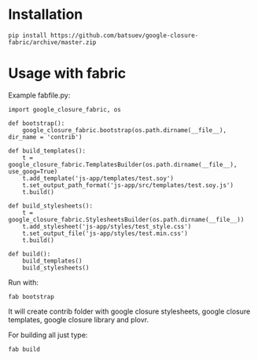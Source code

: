 # Installation

    pip install https://github.com/batsuev/google-closure-fabric/archive/master.zip

# Usage with fabric
Example fabfile.py:

    import google_closure_fabric, os

    def bootstrap():
        google_closure_fabric.bootstrap(os.path.dirname(__file__), dir_name = 'contrib')

    def build_templates():
        t = google_closure_fabric.TemplatesBuilder(os.path.dirname(__file__), use_goog=True)
        t.add_template('js-app/templates/test.soy')
        t.set_output_path_format('js-app/src/templates/test.soy.js')
        t.build()

    def build_stylesheets():
        t = google_closure_fabric.StylesheetsBuilder(os.path.dirname(__file__))
        t.add_stylesheet('js-app/styles/test_style.css')
        t.set_output_file('js-app/styles/test.min.css')
        t.build()

    def build():
        build_templates()
        build_stylesheets()

Run with:

    fab bootstrap

It will create contrib folder with google closure stylesheets, google closure templates, google closure library and plovr.

For building all just type:

    fab build
